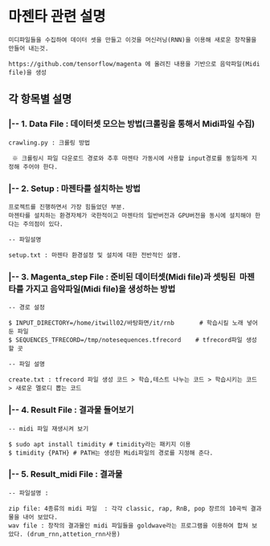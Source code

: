 # 마젠타 관련 설명

    미디파일들을 수집하여 데이터 셋을 만들고 이것을 머신러닝(RNN)을 이용해 새로운 창작물을 만들어 내는것.

    https://github.com/tensorflow/magenta 에 올려진 내용을 기반으로 음악파일(Midi file)을 생성


## 각 항목별 설명
### |-- 1. Data File : 데이터셋 모으는 방법(크롤링을 통해서 Midi파일 수집)

    crawling.py : 크롤링 방법 
     
     ※ 크롤링시 파일 다운로드 경로와 추후 마젠타 가동시에 사용할 input경로를 동일하게 지정해 주어야 한다.
     
### |-- 2. Setup : 마젠타를 설치하는 방법

    프로젝트를 진행하면서 가장 힘들었던 부분.
    마젠타를 설치하는 환경자체가 국한적이고 마젠타의 일반버전과 GPU버전을 동시에 설치해야 한다는 주의점이 있다.
    
    -- 파일설명
    
    setup.txt : 마젠타 환경설정 및 설치에 대한 전반적인 설명.

### |-- 3. Magenta_step File : 준비된 데이터셋(Midi file)과 셋팅된  마젠타를 가지고 음악파일(Midi file)을 생성하는 방법
    -- 경로 설정 
    
    $ INPUT_DIRECTORY=/home/itwill02/바탕화면/it/rnb       # 학습시킬 노래 넣어둔 파일 
    $ SEQUENCES_TFRECORD=/tmp/notesequences.tfrecord    # tfrecord파일 생성할 곳 

    -- 파일 설명 
    
    create.txt : tfrecord 파일 생성 코드 > 학습,테스트 나누는 코드 > 학습시키는 코드 > 새로운 멜로디 뽑는 코드

### |-- 4. Result File : 결과물 들어보기
    
    -- midi 파일 재생시켜 보기 

    $ sudo apt install timidity # timidity라는 패키지 이용 
    $ timidity {PATH} # PATH는 생성한 Midi파일의 경로를 지정해 준다.
    
    
### |-- 5. Result_midi File : 결과물 

    -- 파일설명 : 
    
    zip file: 4종류의 midi 파일  : 각각 classic, rap, RnB, pop 장르의 10곡씩 결과물을 내어 보았다.
    wav file : 창작의 결과물인 midi 파일들을 goldwave라는 프로그램을 이용하여 합쳐 보았다. (drum_rnn,attetion_rnn사용)

